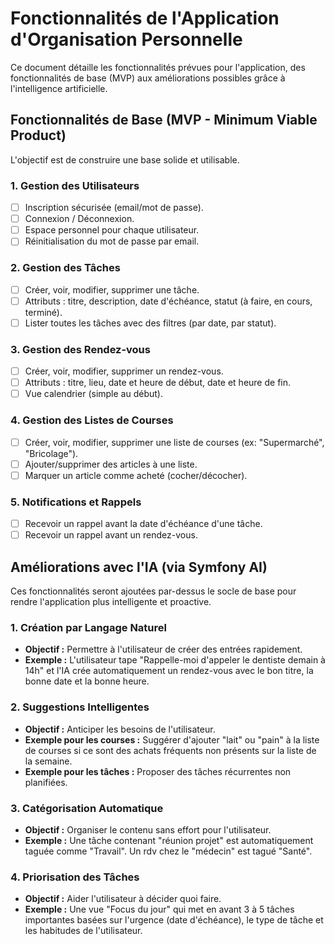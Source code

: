 # Fonctionnalités de l'Application d'Organisation Personnelle

Ce document détaille les fonctionnalités prévues pour l'application, des fonctionnalités de base (MVP) aux améliorations possibles grâce à l'intelligence artificielle.

## Fonctionnalités de Base (MVP - Minimum Viable Product)

L'objectif est de construire une base solide et utilisable.

### 1. Gestion des Utilisateurs
- [ ] Inscription sécurisée (email/mot de passe).
- [ ] Connexion / Déconnexion.
- [ ] Espace personnel pour chaque utilisateur.
- [ ] Réinitialisation du mot de passe par email.

### 2. Gestion des Tâches
- [ ] Créer, voir, modifier, supprimer une tâche.
- [ ] Attributs : titre, description, date d'échéance, statut (à faire, en cours, terminé).
- [ ] Lister toutes les tâches avec des filtres (par date, par statut).

### 3. Gestion des Rendez-vous
- [ ] Créer, voir, modifier, supprimer un rendez-vous.
- [ ] Attributs : titre, lieu, date et heure de début, date et heure de fin.
- [ ] Vue calendrier (simple au début).

### 4. Gestion des Listes de Courses
- [ ] Créer, voir, modifier, supprimer une liste de courses (ex: "Supermarché", "Bricolage").
- [ ] Ajouter/supprimer des articles à une liste.
- [ ] Marquer un article comme acheté (cocher/décocher).

### 5. Notifications et Rappels
- [ ] Recevoir un rappel avant la date d'échéance d'une tâche.
- [ ] Recevoir un rappel avant un rendez-vous.

## Améliorations avec l'IA (via Symfony AI)

Ces fonctionnalités seront ajoutées par-dessus le socle de base pour rendre l'application plus intelligente et proactive.

### 1. Création par Langage Naturel
- **Objectif :** Permettre à l'utilisateur de créer des entrées rapidement.
- **Exemple :** L'utilisateur tape "Rappelle-moi d'appeler le dentiste demain à 14h" et l'IA crée automatiquement un rendez-vous avec le bon titre, la bonne date et la bonne heure.

### 2. Suggestions Intelligentes
- **Objectif :** Anticiper les besoins de l'utilisateur.
- **Exemple pour les courses :** Suggérer d'ajouter "lait" ou "pain" à la liste de courses si ce sont des achats fréquents non présents sur la liste de la semaine.
- **Exemple pour les tâches :** Proposer des tâches récurrentes non planifiées.

### 3. Catégorisation Automatique
- **Objectif :** Organiser le contenu sans effort pour l'utilisateur.
- **Exemple :** Une tâche contenant "réunion projet" est automatiquement taguée comme "Travail". Un rdv chez le "médecin" est tagué "Santé".

### 4. Priorisation des Tâches
- **Objectif :** Aider l'utilisateur à décider quoi faire.
- **Exemple :** Une vue "Focus du jour" qui met en avant 3 à 5 tâches importantes basées sur l'urgence (date d'échéance), le type de tâche et les habitudes de l'utilisateur.

